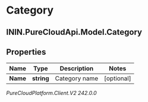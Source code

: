 # Category

## ININ.PureCloudApi.Model.Category

## Properties

|Name | Type | Description | Notes|
|------------ | ------------- | ------------- | -------------|
| **Name** | **string** | Category name | [optional] |



_PureCloudPlatform.Client.V2 242.0.0_
